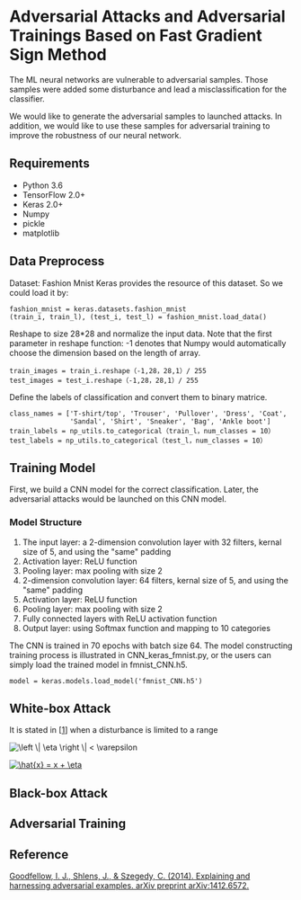# Adversarial Attacks and Adversarial Trainings Based on Fast Gradient Sign Method

The ML neural networks are vulnerable to adversarial samples. Those samples were added some disturbance and lead a misclassification for the classifier.

We would like to generate the adversarial samples to launched attacks. In addition, we would like to use these samples for adversarial training to improve the
robustness of our neural network.

## Requirements
* Python 3.6
* TensorFlow 2.0+
* Keras 2.0+
* Numpy
* pickle
* matplotlib

## Data Preprocess
Dataset: Fashion Mnist
Keras provides the resource of this dataset. So we could load it by:
```
fashion_mnist = keras.datasets.fashion_mnist
(train_i, train_l), (test_i, test_l) = fashion_mnist.load_data()
```

Reshape to size 28*28 and normalize the input data. Note that the first parameter in reshape function: -1 denotes that Numpy would automatically
choose the dimension based on the length of array.

```
train_images = train_i.reshape（-1,28，28,1）/ 255
test_images = test_i.reshape（-1,28，28,1）/ 255
```
Define the labels of classification and convert them to binary matrice.
```
class_names = ['T-shirt/top', 'Trouser', 'Pullover', 'Dress', 'Coat',
               'Sandal', 'Shirt', 'Sneaker', 'Bag', 'Ankle boot']
train_labels = np_utils.to_categorical（train_l，num_classes = 10）
test_labels = np_utils.to_categorical（test_l，num_classes = 10）
```

## Training Model
First, we build a CNN model for the correct classification. Later, the adversarial attacks would be launched on this CNN model.

### Model Structure
1. The input layer: a 2-dimension convolution layer with 32 filters, kernal size of 5, and using the "same" padding
2. Activation layer: ReLU function
3. Pooling layer: max pooling with size 2
4. 2-dimension convolution layer: 64 filters, kernal size of 5, and using the "same" padding
5. Activation layer: ReLU function
6. Pooling layer: max pooling with size 2
7. Fully connected layers with ReLU activation function
8. Output layer: using Softmax function and mapping to 10 categories

The CNN is trained in 70 epochs with batch size 64.
The model constructing training process is illustrated in CNN_keras_fmnist.py,
or the users can simply load the trained model in fmnist_CNN.h5.
```
model = keras.models.load_model('fmnist_CNN.h5')
```

## White-box Attack
It is stated in [[1](#reference)] when a disturbance is limited to a range

<img src="https://latex.codecogs.com/gif.latex?\left&space;\|&space;\eta&space;\right&space;\|&space;<&space;\varepsilon" title="\left \| \eta \right \| < \varepsilon" /></a>

<a href="https://www.codecogs.com/eqnedit.php?latex=\hat{x}&space;=&space;x&space;&plus;&space;\eta" target="_blank"><img src="https://latex.codecogs.com/gif.latex?\hat{x}&space;=&space;x&space;&plus;&space;\eta" title="\hat{x} = x + \eta" /></a>


## Black-box Attack

## Adversarial Training

## Reference
[Goodfellow, I. J., Shlens, J., & Szegedy, C. (2014). Explaining and harnessing adversarial examples. arXiv preprint arXiv:1412.6572.](https://arxiv.org/abs/1412.6572)
